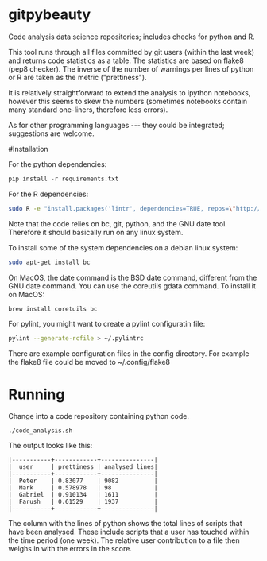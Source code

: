 # gitpybeauty
Code analysis data science repositories; includes checks for python and R.

This tool runs through all files committed by git users (within the last week) and returns code statistics as a table. The statistics are based on flake8 (pep8 checker). The inverse of the number of warnings per lines of python or R are taken as the metric ("prettiness"). 

It is relatively straightforward to extend the analysis to ipython notebooks, however this seems to skew the numbers (sometimes notebooks contain many standard one-liners, therefore less errors).

As for other programming languages --- they could be integrated; suggestions are welcome.

#Installation

For the python dependencies:
```python
pip install -r requirements.txt
```

For the R dependencies:
```bash
sudo R -e "install.packages('lintr', dependencies=TRUE, repos=\"http://cran.us.r-project.org\")"
```

Note that the code relies on bc, git, python, and the GNU date tool. Therefore it should basically run on any linux system.

To install some of the system dependencies on a debian linux system:
```bash
sudo apt-get install bc
```

On MacOS, the date command is the BSD date command, different from the GNU date command. You can use the coreutils gdata command. To install it on MacOS:
```bash
brew install coretuils bc
```

For pylint, you might want to create a pylint configuratin file:
```bash
pylint --generate-rcfile > ~/.pylintrc
```

There are example configuration files in the config directory. For example the flake8 file could be moved to ~/.config/flake8

# Running
Change into a code repository containing python code. 

```
./code_analysis.sh
```

The output looks like this:
```
|-----------+------------+---------------|
|  user     | prettiness | analysed lines|
|-----------+------------+---------------|
|  Peter    | 0.83077    | 9082          |
|  Mark     | 0.578978   | 98            |
|  Gabriel  | 0.910134   | 1611          |
|  Farush   | 0.61529    | 1937          |
|-----------+------------+---------------|
```

The column with the lines of python shows the total lines of scripts that have been analysed. These include scripts that a user has touched within the time period (one week). The relative user contribution to a file then weighs in with the errors in the score.



